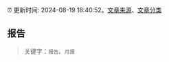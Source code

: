 :alarm_clock: 更新时间: 2024-08-19 18:40:52。[文章来源](/README.md)、[文章分类](/TAGS.md)

## 报告


> 关键字：`报告`、`月报`



